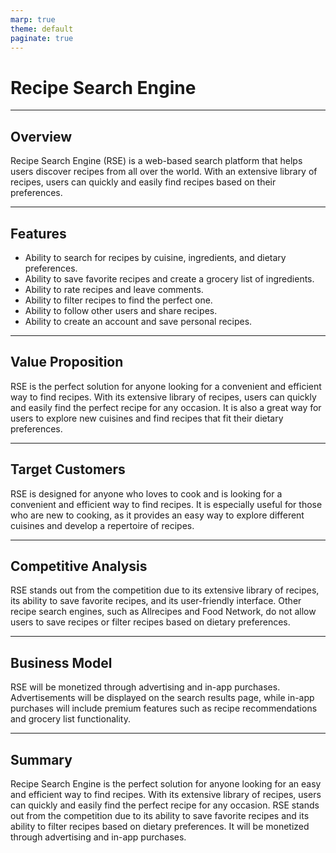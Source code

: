 ```yaml
---
marp: true
theme: default
paginate: true
---
```

# Recipe Search Engine

---
## Overview

Recipe Search Engine (RSE) is a web-based search platform that helps users discover recipes from all over the world. With an extensive library of recipes, users can quickly and easily find recipes based on their preferences.

---
## Features

- Ability to search for recipes by cuisine, ingredients, and dietary preferences.
- Ability to save favorite recipes and create a grocery list of ingredients.
- Ability to rate recipes and leave comments.
- Ability to filter recipes to find the perfect one.
- Ability to follow other users and share recipes.
- Ability to create an account and save personal recipes.

---
## Value Proposition

RSE is the perfect solution for anyone looking for a convenient and efficient way to find recipes. With its extensive library of recipes, users can quickly and easily find the perfect recipe for any occasion. It is also a great way for users to explore new cuisines and find recipes that fit their dietary preferences.

---
## Target Customers 

RSE is designed for anyone who loves to cook and is looking for a convenient and efficient way to find recipes. It is especially useful for those who are new to cooking, as it provides an easy way to explore different cuisines and develop a repertoire of recipes.

---
## Competitive Analysis

RSE stands out from the competition due to its extensive library of recipes, its ability to save favorite recipes, and its user-friendly interface. Other recipe search engines, such as Allrecipes and Food Network, do not allow users to save recipes or filter recipes based on dietary preferences.

---
## Business Model

RSE will be monetized through advertising and in-app purchases. Advertisements will be displayed on the search results page, while in-app purchases will include premium features such as recipe recommendations and grocery list functionality. 

---
## Summary 

Recipe Search Engine is the perfect solution for anyone looking for an easy and efficient way to find recipes. With its extensive library of recipes, users can quickly and easily find the perfect recipe for any occasion. RSE stands out from the competition due to its ability to save favorite recipes and its ability to filter recipes based on dietary preferences. It will be monetized through advertising and in-app purchases.
  
